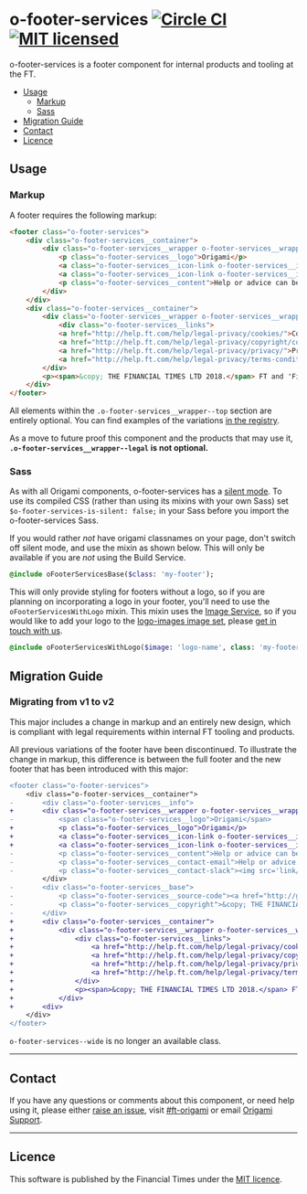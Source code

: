 o-footer-services [![Circle CI](https://circleci.com/gh/Financial-Times/o-footer-services/tree/master.svg?style=svg)](https://circleci.com/gh/Financial-Times/o-footer-services/tree/master) [![MIT licensed](https://img.shields.io/badge/license-MIT-blue.svg)](#licence)
=================

o-footer-services is a footer component for internal products and tooling  at the FT.

- [Usage](#usage)
	- [Markup](#markup)
	- [Sass](#sass)
- [Migration Guide](#migration-guide)
- [Contact](#contact)
- [Licence](#licence)

## Usage

### Markup

A footer requires the following markup:
```html
<footer class="o-footer-services">
	<div class="o-footer-services__container">
		<div class="o-footer-services__wrapper o-footer-services__wrapper--top">
			<p class="o-footer-services__logo">Origami</p>
			<a class="o-footer-services__icon-link o-footer-services__icon-link--github" href="http://github.com/financial-times/o-footer-services">View project on GitHub</a>
			<a class="o-footer-services__icon-link o-footer-services__icon-link--slack" href="https://slack.com/messages/[id]/">#slack-channel</a>
			<p class="o-footer-services__content">Help or advice can be found here <a href="mailto:an.email@someplace.com">an.email@someplace.com</a> and there are other places, <a class="o-footer-services__content--external" href='/somewhere'>like this one</a>.</p>
		</div>
	</div>
	<div class="o-footer-services__container">
		<div class="o-footer-services__wrapper o-footer-services__wrapper--legal">
			<div class="o-footer-services__links">
			<a href="http://help.ft.com/help/legal-privacy/cookies/">Cookies</a>
			<a href="http://help.ft.com/help/legal-privacy/copyright/copyright-policy/">Copyright</a>
			<a href="http://help.ft.com/help/legal-privacy/privacy/">Privacy</a>
			<a href="http://help.ft.com/help/legal-privacy/terms-conditions">Terms & Conditions</a>
		</div>
		<p><span>&copy; THE FINANCIAL TIMES LTD 2018.</span> FT and 'Financial Times' are trademarks of The Financial Times Ltd.</p>
	</div>
</footer>
```

All elements within the `.o-footer-services__wrapper--top` section are entirely optional. You can find examples of the variations [in the registry](https://registry.origami.ft.com/components/o-footer-services@1.0.2).  

As a move to future proof this component and the products that may use it, **`.o-footer-services__wrapper--legal` is not optional.**

### Sass

As with all Origami components, o-footer-services has a [silent mode](http://origami.ft.com/docs/syntax/scss/#silent-styles). To use its compiled CSS (rather than using its mixins with your own Sass) set `$o-footer-services-is-silent: false;` in your Sass before you import the o-footer-services Sass.

If you would rather _not_ have origami classnames on your page, don't switch off silent mode, and use the mixin as shown below. This will only be available if you are _not_ using the Build Service.

```sass
@include oFooterServicesBase($class: 'my-footer');
```

This will only provide styling for footers without a logo, so if you are planning on incorporating a logo in your footer, you'll need to use the `oFooterServicesWithLogo` mixin. This mixin uses the [Image Service](https://www.ft.com/__origami/service/image/v2), so if you would like to add your logo to the [logo-images image set](https://registry.origami.ft.com/components/logo-images), please [get in touch with us](#contact).

```sass
@include oFooterServicesWithLogo($image: 'logo-name', class: 'my-footer');
```

## Migration Guide

### Migrating from v1 to v2

This major includes a change in markup and an entirely new design, which is compliant with legal requirements within internal FT tooling and products.

All previous variations of the footer have been discontinued. To illustrate the change in markup, this difference is between the full footer and the new footer that has been introduced with this major:
```diff
<footer class="o-footer-services">
	<div class="o-footer-services__container">
-		<div class="o-footer-services__info">
+		<div class="o-footer-services__wrapper o-footer-services__wrapper--top">
-			<span class="o-footer-services__logo">Origami</span>
+			<p class="o-footer-services__logo">Origami</p>
+			<a class="o-footer-services__icon-link o-footer-services__icon-link--github" href="#">View project on GitHub</a>
+			<a class="o-footer-services__icon-link o-footer-services__icon-link--slack" href="#">#slack-channel</a>
-			<p class="o-footer-services__content">Help or advice can be found here <a class="link" href="mailto:an.email@someplace.com">an.email@someplace.com</a> and there are other places, <a href='/somewhere'>like this one</a> where you can find help, too.</p>
-			<p class="o-footer-services__contact-email">Help or advice can be found here <a class="link" href="mailto:an.email@someplace.com">an.email@someplace.com</a> and there are other places, <a class="o-footer-services__content--external" href='external-link'>like this one</a> where you can find help, too.</p>
-			<p class="o-footer-services__contact-slack"><img src='link/to/icon'/><a href="https://slack.com/messages/[id]/">#slack-channel</a></p>
		</div>
-		<div class="o-footer-services__base">
-			<p class="o-footer-services__source-code"><a href="http://github.com/financial-times/o-footer-services">View project on GitHub</a></p>
-			<p class="o-footer-services__copyright">&copy; THE FINANCIAL TIMES LTD. FT and 'Financial Times' are trademarks of The Financial Times Ltd.</p>
-		</div>
+		<div class="o-footer-services__container">
+			<div class="o-footer-services__wrapper o-footer-services__wrapper--legal">
+				<div class="o-footer-services__links">
+					<a href="http://help.ft.com/help/legal-privacy/cookies/">Cookies</a>
+					<a href="http://help.ft.com/help/legal-privacy/copyright/copyright-policy/">Copyright</a>
+					<a href="http://help.ft.com/help/legal-privacy/privacy/" class="o-footer-services__bulletted-link">Privacy</a>
+					<a href="http://help.ft.com/help/legal-privacy/terms-conditions">Terms & Conditions</a>
+				</div>
+				<p><span>&copy; THE FINANCIAL TIMES LTD 2018.</span> FT and 'Financial Times' are trademarks of The Financial Times Ltd.</p>
+			</div>
+		<div>
	</div>
</footer>
```

`o-footer-services--wide` is no longer an available class.  

---

## Contact

If you have any questions or comments about this component, or need help using it, please either [raise an issue](https://github.com/Financial-Times/o-footer-services/issues), visit [#ft-origami](https://financialtimes.slack.com/messages/ft-origami/) or email [Origami Support](mailto:origami-support@ft.com).

----

## Licence

This software is published by the Financial Times under the [MIT licence](http://opensource.org/licenses/MIT).
